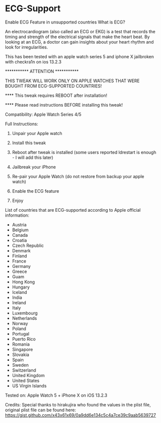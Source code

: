 # ECG-Support
Enable ECG Feature in unsupported countries
What is ECG?

An electrocardiogram (also called an ECG or EKG) is a test that records the timing and strength of the electrical signals that make the heart beat. By looking at an ECG, a doctor can gain insights about your heart rhythm and look for irregularities.


This has been tested with an apple watch series 5 and iphone X jailbroken with checkra1n on ios 13.2.3

*********** ATTENTION ***********

THIS TWEAK WILL WORK ONLY ON APPLE WATCHES THAT WERE BOUGHT FROM ECG-SUPPORTED COUNTRIES!

**** This tweak requires REBOOT after installation!

**** Please read instructions BEFORE installing this tweak!

Compatibility: Apple Watch Series 4/5

Full Instructions:

1. Unpair your Apple watch

2. Install this tweak

3. Reboot after tweak is installed (some users reported ldrestart is enough - I will add this later)

4. Jailbreak your iPhone

5. Re-pair your Apple Watch (do not restore from backup your apple watch)

6. Enable the ECG feature

7. Enjoy

List of countries that are ECG-supported according to Apple official information:
- Austria
- Belgium
- Canada
- Croatia
- Czech Republic
- Denmark
- Finland
- France
- Germany
- Greece
- Guam
- Hong Kong
- Hungary
- Iceland
- India
- Ireland
- Italy
- Luxembourg
- Netherlands
- Norway
- Poland
- Portugal
- Puerto Rico
- Romania
- Singapore
- Slovakia
- Spain
- Sweden
- Switzerland
- United Kingdom
- United States
- US Virgin Islands

Tested on: Apple Watch 5 + iPhone X on iOS 13.2.3

Credits: Special thanks to hirakujira who found the values in the plist file, original plist file can be found here: https://gist.github.com/x43x61x69/0a9dd6e134c5c4a7ce39c9aab5639727
